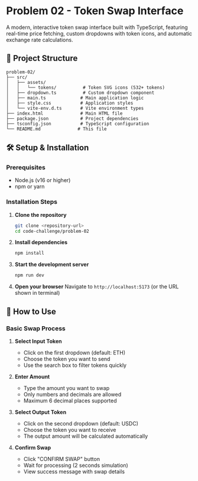 # Problem 02 - Token Swap Interface

A modern, interactive token swap interface built with TypeScript, featuring real-time price fetching, custom dropdowns with token icons, and automatic exchange rate calculations.

## 📁 Project Structure

```
problem-02/
├── src/
│   ├── assets/
│   │   └── tokens/          # Token SVG icons (532+ tokens)
│   ├── dropdown.ts          # Custom dropdown component
│   ├── main.ts             # Main application logic
│   ├── style.css           # Application styles
│   └── vite-env.d.ts       # Vite environment types
├── index.html              # Main HTML file
├── package.json            # Project dependencies
├── tsconfig.json           # TypeScript configuration
└── README.md              # This file
```

## 🛠️ Setup & Installation

### Prerequisites
- Node.js (v16 or higher)
- npm or yarn

### Installation Steps

1. **Clone the repository**
   ```bash
   git clone <repository-url>
   cd code-challenge/problem-02
   ```

2. **Install dependencies**
   ```bash
   npm install
   ```

3. **Start the development server**
   ```bash
   npm run dev
   ```

4. **Open your browser**
   Navigate to `http://localhost:5173` (or the URL shown in terminal)

## 🎯 How to Use

### Basic Swap Process

1. **Select Input Token**
   - Click on the first dropdown (default: ETH)
   - Choose the token you want to send
   - Use the search box to filter tokens quickly

2. **Enter Amount**
   - Type the amount you want to swap
   - Only numbers and decimals are allowed
   - Maximum 6 decimal places supported

3. **Select Output Token**
   - Click on the second dropdown (default: USDC)
   - Choose the token you want to receive
   - The output amount will be calculated automatically

4. **Confirm Swap**
   - Click "CONFIRM SWAP" button
   - Wait for processing (2 seconds simulation)
   - View success message with swap details